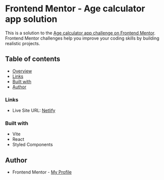 # Frontend Mentor - Age calculator app solution

This is a solution to the [Age calculator app challenge on Frontend Mentor](https://www.frontendmentor.io/challenges/age-calculator-app-dF9DFFpj-Q). Frontend Mentor challenges help you improve your coding skills by building realistic projects.

## Table of contents

- [Overview](#overview)
- [Links](#links)
- [Built with](#built-with)
- [Author](#author)

### Links

- Live Site URL: [Netlify](Replace.with.actual.URL)

### Built with

- Vite
- React
- Styled Components

## Author

- Frontend Mentor - [My Profile](https://www.frontendmentor.io/profile/Pkthunder87)
